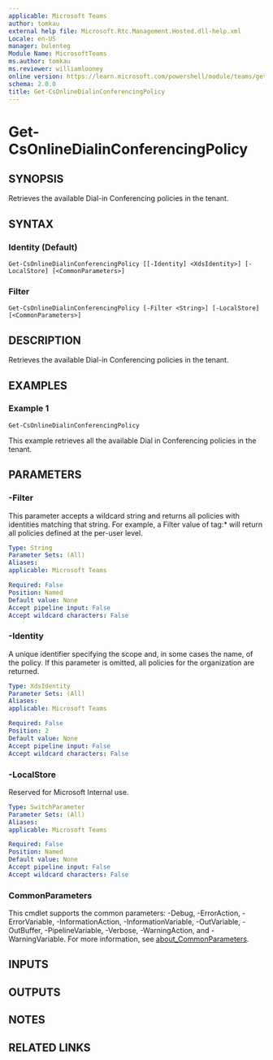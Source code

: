 ```yaml
---
applicable: Microsoft Teams
author: tomkau
external help file: Microsoft.Rtc.Management.Hosted.dll-help.xml
Locale: en-US
manager: bulenteg
Module Name: MicrosoftTeams
ms.author: tomkau
ms.reviewer: williamlooney
online version: https://learn.microsoft.com/powershell/module/teams/get-csonlinedialinconferencingpolicy
schema: 2.0.0
title: Get-CsOnlineDialinConferencingPolicy
---
```


# Get-CsOnlineDialinConferencingPolicy

## SYNOPSIS
Retrieves the available Dial-in Conferencing policies in the tenant.

## SYNTAX

### Identity (Default)
```
Get-CsOnlineDialinConferencingPolicy [[-Identity] <XdsIdentity>] [-LocalStore] [<CommonParameters>]
```

### Filter
```
Get-CsOnlineDialinConferencingPolicy [-Filter <String>] [-LocalStore] [<CommonParameters>]
```

## DESCRIPTION
Retrieves the available Dial-in Conferencing policies in the tenant.

## EXAMPLES

### Example 1
```
Get-CsOnlineDialinConferencingPolicy
```

This example retrieves all the available Dial in Conferencing policies in the tenant.

## PARAMETERS

### -Filter
This parameter accepts a wildcard string and returns all policies with identities matching that string. For example, a Filter value of tag:* will return all policies defined at the per-user level.

```yaml
Type: String
Parameter Sets: (All)
Aliases:
applicable: Microsoft Teams

Required: False
Position: Named
Default value: None
Accept pipeline input: False
Accept wildcard characters: False
```

### -Identity
A unique identifier specifying the scope and, in some cases the name, of the policy. If this parameter is omitted, all policies for the organization are returned.

```yaml
Type: XdsIdentity
Parameter Sets: (All)
Aliases:
applicable: Microsoft Teams

Required: False
Position: 2
Default value: None
Accept pipeline input: False
Accept wildcard characters: False
```

### -LocalStore
Reserved for Microsoft Internal use.

```yaml
Type: SwitchParameter
Parameter Sets: (All)
Aliases:
applicable: Microsoft Teams

Required: False
Position: Named
Default value: None
Accept pipeline input: False
Accept wildcard characters: False
```

### CommonParameters
This cmdlet supports the common parameters: -Debug, -ErrorAction, -ErrorVariable, -InformationAction, -InformationVariable, -OutVariable, -OutBuffer, -PipelineVariable, -Verbose, -WarningAction, and -WarningVariable. For more information, see [about_CommonParameters](https://go.microsoft.com/fwlink/?LinkID=113216).

## INPUTS

## OUTPUTS

## NOTES

## RELATED LINKS
